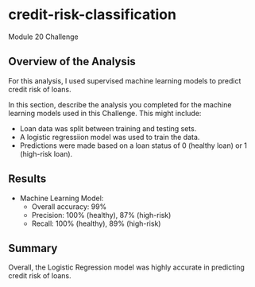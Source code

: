 # credit-risk-classification
Module 20 Challenge

## Overview of the Analysis

For this analysis, I used supervised machine learning models to predict credit risk of loans.

In this section, describe the analysis you completed for the machine learning models used in this Challenge. This might include:

* Loan data was split between training and testing sets.
* A logistic regressiion model was used to train the data.
* Predictions were made based on a loan status of 0 (healthy loan) or 1 (high-risk loan).

## Results

* Machine Learning Model:
  * Overall accuracy: 99%
  * Precision: 100% (healthy), 87% (high-risk)
  * Recall: 100% (healthy), 89% (high-risk)


## Summary

Overall, the Logistic Regression model was highly accurate in predicting credit risk of loans.